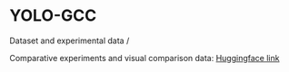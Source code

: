 # YOLO-GCC
Dataset and experimental data / 

Comparative experiments and visual comparison data: [Huggingface link](https://huggingface.co/datasets/luozhongze/YOLO-GCC/tree/main)
